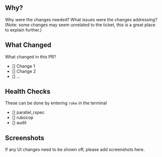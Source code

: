 ## Why?

Why were the changes needed? What issues were the changes addressing?
(Note: some changes may seem unrelated to the ticket, this is a great place to explain further.)

## What Changed

What changed in this PR?

* [] Change 1
* [] Change 2
* [] ...

## Health Checks

These can be done by entering `rake` in the terminal

* [] parallel_rspec
* [] rubocop
* [] audit

## Screenshots

If any UI changes need to be shown off, please add screenshots here.
